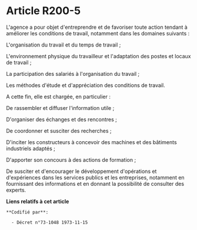 # Article R200-5

L'agence a pour objet d'entreprendre et de favoriser toute action tendant à améliorer les conditions de travail, notamment
dans les domaines suivants :

L'organisation du travail et du temps de travail ;

L'environnement physique du travailleur et l'adaptation des postes et locaux de travail ;

La participation des salariés à l'organisation du travail ;

Les méthodes d'étude et d'appréciation des conditions de travail.

A cette fin, elle est chargée, en particulier :

De rassembler et diffuser l'information utile ;

D'organiser des échanges et des rencontres ;

De coordonner et susciter des recherches ;

D'inciter les constructeurs à concevoir des machines et des bâtiments industriels adaptés ;

D'apporter son concours à des actions de formation ;

De susciter et d'encourager le développement d'opérations et d'expériences dans les services publics et les entreprises,
notamment en fournissant des informations et en donnant la possibilité de consulter des experts.

**Liens relatifs à cet article**

	**Codifié par**:

	  - Décret n°73-1048 1973-11-15
